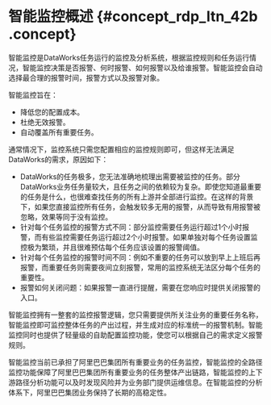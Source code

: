 # 智能监控概述 {#concept_rdp_ltn_42b .concept}

智能监控是DataWorks任务运行的监控及分析系统，根据监控规则和任务运行情况，智能监控决策是否报警、何时报警、如何报警以及给谁报警。智能监控会自动选择最合理的报警时间，报警方式以及报警对象。

智能监控旨在：

-   降低您的配置成本。
-   杜绝无效报警。
-   自动覆盖所有重要任务。

通常情况下，监控系统只需您配置相应的监控规则即可，但这样无法满足DataWorks的需求，原因如下：

-   DataWorks的任务极多，您无法准确地梳理出需要被监控的任务。部分DataWorks业务任务量较大，且任务之间的依赖较为复杂。即使您知道最重要的任务是什么，也很难查找任务的所有上游并全部进行监控。在这样的背景下，如果您直接监控所有任务，会触发较多无用的报警，从而导致有用报警被忽略，效果等同于没有监控。
-   针对每个任务监控的报警方式不同：部分监控需要任务运行超过1个小时报警，而有些监控需要任务运行超过2个小时报警。如果单独对每个任务设置监控极为繁琐，并且很难预估每个任务应该设置的报警阈值。
-   针对每个任务监控的报警时间不同：例如不重要的任务可以放到早上上班后再报警，而重要任务则需要夜间立刻报警，常用的监控系统无法区分每个任务的重要性。
-   报警如何关闭问题：如果报警一直进行提醒，需要在您响应时提供关闭报警的入口。

智能监控拥有一整套的监控报警逻辑，您只需要提供所关注业务的重要任务名称，智能监控即可监控整体任务的产出过程，并生成对应的标准统一的报警机制。智能监控同时也提供了轻量级的自助配置监控功能，使您可以根据自己的需求定义报警规则。

智能监控当前已承担了阿里巴巴集团所有重要业务的任务监控，智能监控的全路径监控功能保障了阿里巴巴集团所有重要业务的任务整体产出链路，智能监控的上下游路径分析功能可以及时发现风险并为业务部门提供运维信息。在智能监控的分析体系下，阿里巴巴集团业务保持了长期的高稳定性。

